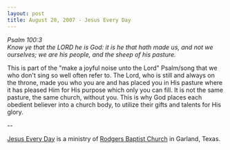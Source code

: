 ```yaml
---
layout: post
title: August 20, 2007 - Jesus Every Day
---
```


_Psalm 100:3  
Know ye that the LORD he is God: it is he that hath made us, and
not we ourselves; we are his people, and the sheep of his pasture._

This is part of the "make a joyful noise unto the Lord" Psalm/song
that we who don't sing so well often refer to. The Lord, who is still
and always on the throne, made you who you are and has placed you in
His pasture where it has pleased Him for His purpose which only you
can fill. It is not the same pasture, the same church, without you.
This is why God places each obedient believer into a church body, to
utilize their gifts and talents for His glory.

 --

<a href=http://jesuseveryday.net>Jesus Every Day</a> is a ministry of <a href=http://rodgersbaptist.net>Rodgers Baptist Church</a> in Garland, Texas.
